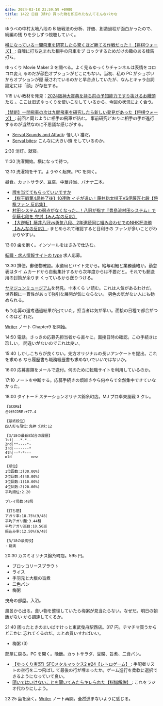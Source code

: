 ```yaml
---
date: 2024-03-18 23:59:59 +0900
title: 1422 日目（晴れ）買った物を即忘れたなんてそんなバカな
---
```


ゆうべの中村太地八段の B 級戦法の分析、評価、創造過程が面白かったので、続編の残
りを少しずつ視聴していく。

[噂になっている一間飛車を研究したら驚くほど勝てる作戦だった！【将棋ウォーズ】
](https://www.youtube.com/watch?v=OhXvlRCDXyY): 自陣に打ち込まれた相手の飛車をブ
ロックするためだけの趣のある桂馬打ち。

ゆっくり Movie Maker 3 を調べる。よく見るゆっくりチャンネルは表情をコロコロ変え
るのだが顔色オプションがどこにもない。当初、私の PC がショボいからオプションが隠
蔽されているのかと早合点していたが、なんとキャラ台詞設定には「顔」が存在する。

1:15 いい教材を発見：[2024阪神大賞典を持ち前の予知能力ですり抜けるお饅頭たち
](https://www.youtube.com/watch?v=88W2YNhmggM)。ここは旧式ゆっくりを使いこなして
いるから、今回の状況によく合う。

[【禁断】一間飛車の次は九間飛車を研究したら新しい発見があった【将棋ウォーズ】
](https://www.youtube.com/watch?v=ernXHFd3f6U): 前回と同じように相手の飛車が詰む。
事前研究どおりに相手の手が進行するのが当然なのに不思議な感じがする。

* [Serval Sounds and Attack](https://www.youtube.com/watch?v=f-IejZnQRmk): 怪しい
  猫だ。
* [Serval bites](https://www.youtube.com/watch?v=MbBKfl2k8f4): こんなに大きい頭
  をしているのか。

2:30 消灯。就寝。

11:30 洗濯開始。横になって待つ。

12:10 洗濯物を干す。ようやく起床。PC を開く。

昼食。カットサラダ、豆腐、中華弁当、バナナ二本。

* [牌を当ててもらっていいですか](https://www.youtube.com/watch?v=-nvedJ5YuQM)
* [【棋王戦第4局終了後】10連敗 イチが遠い！藤井聡太棋王VS伊藤匠七段【将棋ファン
  反応集】](https://www.youtube.com/watch?v=UvS744Ik0ok)
* [村田システムの弱点がなくなった…！八冠が指す『豊島流村田システム』で伊藤七段を
  完封【みんなの反応】](https://www.youtube.com/watch?v=dkCKKaXJGe8)
* [【大逆転】藤井八冠vs勇気八段、2年連続同じ組み合わせでのNHK杯決勝【みんなの反応】
  ](https://www.youtube.com/watch?v=015YygTxT3c): まとめられて確認すると目利きの
  ファンが多いことがわかりやすい。

13:00 歯を磨く。インソールをはさみで仕込む。

[転職・求人情報サイトの type](https://type.jp/) 求人応募。

13:30 排便。郵便物確認。水道局とバイト先から。給与明細と業務連絡か。勤怠表はタイ
ムカードから自動集計するから次年度からは不要だと。それでも郵送用の封筒が余りま
くっているから送りつける。

[ヤマジュンミュージアム](http://yaranaika.xsrv.jp/yjm/top.html)を発見。十本くら
い読む。これは人気があるわけだ。世界観に一貫性があって強引な展開が気にならない。
男色の気がない人にも勧められる。

もう応募の選考通過結果が出ていた。担当者は気が早い。面接の日程で都合がつくのはど
れだ。

[Writer] ノート Chapter9 を開始。

14:50 電話。さっきの応募先担当者から直々に。面接日時の確認。この手続きは珍しい。
間違いがないのでこれは良い。

15:40 しかしこちらが良くない。先方オリジナルの長いアンケートを提出。これを求める
なら履歴書も職務経歴書も求めないでいいではないか。

16:00 応募書類をメールで送付。何のために転職サイトを利用しているのか。

17:10 ノートを中断する。応募手続きの煩雑さやら何やらで全然集中できていなかった。

18:00 タイトー F ステーションオリナス錦糸町店。MJ プロ卓東風戦 3 クレ。

```text
【SCORE】
合計SCORE:+77.4

【最終段位】
四人打ち段位:鬼神 幻球:12

【3/18の最新8試合の履歴】
1st|---*-*--
2nd|**----*-
3rd|-------*
4th|--*-*---
old         new

【順位】
1位回数:3(30.00%)
2位回数:4(40.00%)
3位回数:1(10.00%)
4位回数:2(20.00%)
平均順位:2.20

プレイ局数:48局

【打ち筋】
アガリ率:18.75%(9/48)
平均アガリ翻:3.44翻
平均アガリ巡目:10.56巡
振込み率:12.50%(6/48)

【3/18の最高役】
・跳満
```

20:30 カスミオリナス錦糸町店。595 円。

* ブロッコリースプラウト
* ライス
* 手羽元と大根の旨煮
* 二色パン
* 梅粥

曳舟の部屋。入浴。

風呂から出る。食い物を整理していたら梅粥が見当たらない。なぜだ。明日の朝飯がない
から調達してくるか。

21:40 困ったときのまいばすけっと東武曳舟駅西店。317 円。チマチマ買うからどこかに
忘れてくるのだ。まとめ買いすればいい。

* 梅粥 (3)

部屋に戻る。PC を開く。晩飯。カットサラダ、豆腐、旨煮、二食パン。

* [【ゆっくり実況】SFCメタルマックス2 #24【レトロゲーム】
  ](https://www.youtube.com/watch?v=cOS6nRcK-tU): 手配者リストの空行を二つ飛ばし
  て最後の行が埋まったか。ゲーム進行を柔軟に選択できるようになっていて良い。
* [聞いてはいけないことを聞いてみたらキレられた【棋譜解説】
  ](https://www.youtube.com/watch?v=nlpKDXous8s): これをラジオ代わりにしよう。

22:25 歯を磨く。[Writer] ノート再開。全然進まないように感じる。

[Writer]: https://documentation.libreoffice.org/en/english-documentation/writer/
